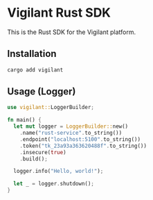 # Vigilant Rust SDK

This is the Rust SDK for the Vigilant platform.

## Installation

```bash
cargo add vigilant
```

## Usage (Logger)

```rust
use vigilant::LoggerBuilder;

fn main() {
  let mut logger = LoggerBuilder::new()
    .name("rust-service".to_string())
    .endpoint("localhost:5100".to_string())
    .token("tk_23a93a363620488f".to_string())
    .insecure(true)
    .build();

  logger.info("Hello, world!");

  let _ = logger.shutdown();
}

```

